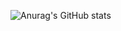 ![Anurag's GitHub stats](https://github-readme-stats.vercel.app/api?username=pjs1710&show_icons=true&theme=onedark)
